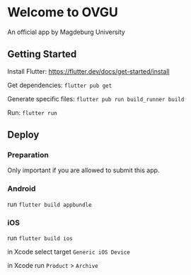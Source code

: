 # Welcome to OVGU

An official app by Magdeburg University

## Getting Started

Install Flutter: https://flutter.dev/docs/get-started/install

Get dependencies: `flutter pub get`

Generate specific files: `flutter pub run build_runner build`

Run: `flutter run`

## Deploy

### Preparation

Only important if you are allowed to submit this app.

### Android

run `flutter build appbundle`

### iOS

run `flutter build ios`

in Xcode select target `Generic iOS Device`

in Xcode run `Product` > `Archive`
